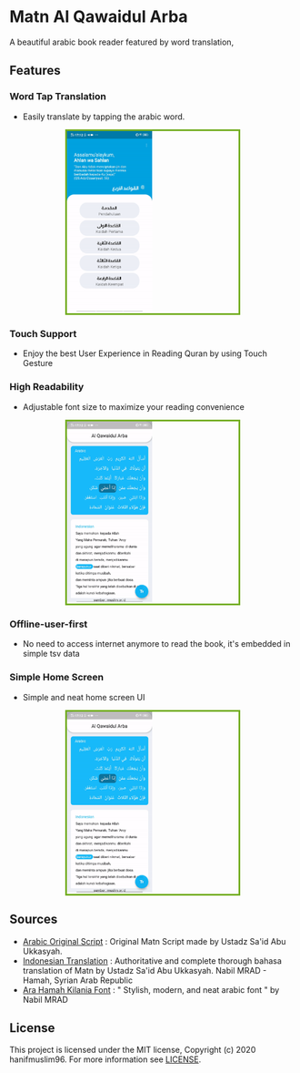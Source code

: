

# Matn Al Qawaidul Arba 

A beautiful arabic book reader featured by word translation, 

## Features

### Word Tap Translation 
- Easily translate by tapping the arabic word.
<div style="margin :auto;border: 3px solid #73AD21;width: 60%;><div style="text-align:center"><img src="all.gif" alt="drawing" width="150"/></div></div>

### Touch Support
- Enjoy the best User Experience in Reading Quran by using Touch Gesture
### High Readability
- Adjustable font size to maximize your reading convenience
<div style="margin :auto;border: 3px solid #73AD21;width: 60%;><div style="text-align:center"><img src="font_size.gif" alt="drawing" width="150"/></div></div>

### Offline-user-first
- No need to access internet anymore to read the book, it's embedded in simple tsv data

### Simple Home Screen
- Simple and neat home screen UI
<div style="margin :auto;border: 3px solid #73AD21;width: 60%;><div style="text-align:center"><img src="back_screen.gif" alt="drawing" width="150"/></div></div>


## Sources
- [Arabic Original Script](https://muslim.or.id/26784-matan-terjemah-al-qowaidul-arba.html) : Original Matn Script made by Ustadz Sa'id Abu Ukkasyah.
- [Indonesian Translation](https://muslim.or.id/26784-matan-terjemah-al-qowaidul-arba.html) : Authoritative and complete thorough bahasa translation of Matn by Ustadz Sa'id Abu Ukkasyah.
Nabil MRAD - Hamah, Syrian Arab Republic
- [Ara Hamah Kilania Font](https://arbfonts.com/ara-hamah-kilania-font-download.html) : " Stylish, modern, and neat arabic font " by Nabil MRAD

## License
This project is licensed under the MIT license, Copyright (c) 2020 hanifmuslim96. For more information see [LICENSE](LICENSE).

